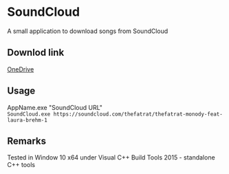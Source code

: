 # SoundCloud
A small application to download songs from SoundCloud

## Downlod link
[OneDrive](https://1drv.ms/u/s!AirMY7s72T8BvF7Sh6DnctdMwqwL)

## Usage
AppName.exe "SoundCloud URL"<br />
```SoundCloud.exe https://soundcloud.com/thefatrat/thefatrat-monody-feat-laura-brehm-1```

## Remarks
Tested in Window 10 x64 under Visual C++ Build Tools 2015 - standalone C++ tools
